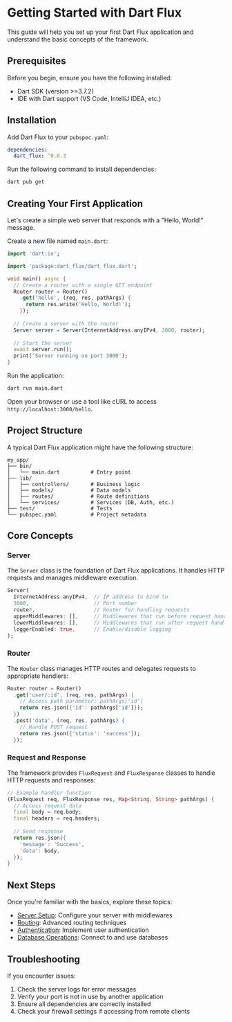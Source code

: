 # Getting Started with Dart Flux

This guide will help you set up your first Dart Flux application and understand the basic concepts of the framework.

## Prerequisites

Before you begin, ensure you have the following installed:

- Dart SDK (version >=3.7.2)
- IDE with Dart support (VS Code, IntelliJ IDEA, etc.)

## Installation

Add Dart Flux to your `pubspec.yaml`:

```yaml
dependencies:
  dart_flux: ^0.0.3
```

Run the following command to install dependencies:

```bash
dart pub get
```

## Creating Your First Application

Let's create a simple web server that responds with a "Hello, World!" message.

Create a new file named `main.dart`:

```dart
import 'dart:io';

import 'package:dart_flux/dart_flux.dart';

void main() async {
  // Create a router with a single GET endpoint
  Router router = Router()
    .get('hello', (req, res, pathArgs) {
      return res.write('Hello, World!');
    });
  
  // Create a server with the router
  Server server = Server(InternetAddress.anyIPv4, 3000, router);
  
  // Start the server
  await server.run();
  print('Server running on port 3000');
}
```

Run the application:

```bash
dart run main.dart
```

Open your browser or use a tool like cURL to access `http://localhost:3000/hello`.

## Project Structure

A typical Dart Flux application might have the following structure:

```
my_app/
├── bin/
│   └── main.dart          # Entry point
├── lib/
│   ├── controllers/       # Business logic
│   ├── models/            # Data models
│   ├── routes/            # Route definitions
│   └── services/          # Services (DB, Auth, etc.)
├── test/                  # Tests
└── pubspec.yaml           # Project metadata
```

## Core Concepts

### Server

The `Server` class is the foundation of Dart Flux applications. It handles HTTP requests and manages middleware execution.

```dart
Server(
  InternetAddress.anyIPv4,  // IP address to bind to
  3000,                     // Port number
  router,                   // Router for handling requests
  upperMiddlewares: [],     // Middlewares that run before request handling
  lowerMiddlewares: [],     // Middlewares that run after request handling
  loggerEnabled: true,      // Enable/disable logging
);
```

### Router

The `Router` class manages HTTP routes and delegates requests to appropriate handlers:

```dart
Router router = Router()
  .get('user/:id', (req, res, pathArgs) {
    // Access path parameter: pathArgs['id']
    return res.json({'id': pathArgs['id']});
  })
  .post('data', (req, res, pathArgs) {
    // Handle POST request
    return res.json({'status': 'success'});
  });
```

### Request and Response

The framework provides `FluxRequest` and `FluxResponse` classes to handle HTTP requests and responses:

```dart
// Example handler function
(FluxRequest req, FluxResponse res, Map<String, String> pathArgs) {
  // Access request data
  final body = req.body;
  final headers = req.headers;
  
  // Send response
  return res.json({
    'message': 'Success',
    'data': body,
  });
}
```

## Next Steps

Once you're familiar with the basics, explore these topics:

- [Server Setup](server-setup.md): Configure your server with middlewares
- [Routing](routing.md): Advanced routing techniques
- [Authentication](authentication.md): Implement user authentication
- [Database Operations](database.md): Connect to and use databases

## Troubleshooting

If you encounter issues:

1. Check the server logs for error messages
2. Verify your port is not in use by another application
3. Ensure all dependencies are correctly installed
4. Check your firewall settings if accessing from remote clients

